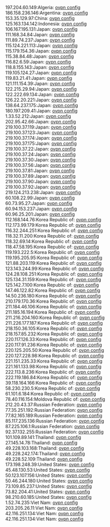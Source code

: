 197.204.60.149:Algeria: [ovpn config](vpn/197_204_60_149.ovpn)  
186.158.236.146:Argentina: [ovpn config](vpn/186_158_236_146.ovpn)  
153.35.129.97:China: [ovpn config](vpn/153_35_129_97.ovpn)  
125.163.134.142:Indonesia: [ovpn config](vpn/125_163_134_142.ovpn)  
106.167.195.131:Japan: [ovpn config](vpn/106_167_195_131.ovpn)  
111.168.34.84:Japan: [ovpn config](vpn/111_168_34_84.ovpn)  
111.89.74.237:Japan: [ovpn config](vpn/111_89_74_237.ovpn)  
115.124.221.113:Japan: [ovpn config](vpn/115_124_221_113.ovpn)  
115.179.154.36:Japan: [ovpn config](vpn/115_179_154_36.ovpn)  
115.38.84.48:Japan: [ovpn config](vpn/115_38_84_48.ovpn)  
116.82.6.59:Japan: [ovpn config](vpn/116_82_6_59.ovpn)  
118.8.155.143:Japan: [ovpn config](vpn/118_8_155_143.ovpn)  
119.105.124.27:Japan: [ovpn config](vpn/119_105_124_27.ovpn)  
119.83.21.41:Japan: [ovpn config](vpn/119_83_21_41.ovpn)  
121.111.154.39:Japan: [ovpn config](vpn/121_111_154_39.ovpn)  
122.215.29.94:Japan: [ovpn config](vpn/122_215_29_94.ovpn)  
122.222.69.134:Japan: [ovpn config](vpn/122_222_69_134.ovpn)  
126.22.20.221:Japan: [ovpn config](vpn/126_22_20_221.ovpn)  
138.64.237.175:Japan: [ovpn config](vpn/138_64_237_175.ovpn)  
180.197.209.41:Japan: [ovpn config](vpn/180_197_209_41.ovpn)  
1.33.52.212:Japan: [ovpn config](vpn/1_33_52_212.ovpn)  
202.95.42.66:Japan: [ovpn config](vpn/202_95_42_66.ovpn)  
219.100.37.119:Japan: [ovpn config](vpn/219_100_37_119.ovpn)  
219.100.37.123:Japan: [ovpn config](vpn/219_100_37_123.ovpn)  
219.100.37.174:Japan: [ovpn config](vpn/219_100_37_174.ovpn)  
219.100.37.175:Japan: [ovpn config](vpn/219_100_37_175.ovpn)  
219.100.37.22:Japan: [ovpn config](vpn/219_100_37_22.ovpn)  
219.100.37.24:Japan: [ovpn config](vpn/219_100_37_24.ovpn)  
219.100.37.30:Japan: [ovpn config](vpn/219_100_37_30.ovpn)  
219.100.37.56:Japan: [ovpn config](vpn/219_100_37_56.ovpn)  
219.100.37.81:Japan: [ovpn config](vpn/219_100_37_81.ovpn)  
219.100.37.89:Japan: [ovpn config](vpn/219_100_37_89.ovpn)  
219.100.37.90:Japan: [ovpn config](vpn/219_100_37_90.ovpn)  
219.100.37.92:Japan: [ovpn config](vpn/219_100_37_92.ovpn)  
219.124.213.238:Japan: [ovpn config](vpn/219_124_213_238.ovpn)  
60.108.22.99:Japan: [ovpn config](vpn/60_108_22_99.ovpn)  
60.73.95.27:Japan: [ovpn config](vpn/60_73_95_27.ovpn)  
60.94.153.237:Japan: [ovpn config](vpn/60_94_153_237.ovpn)  
60.96.25.201:Japan: [ovpn config](vpn/60_96_25_201.ovpn)  
112.168.144.76:Korea Republic of: [ovpn config](vpn/112_168_144_76.ovpn)  
112.173.99.179:Korea Republic of: [ovpn config](vpn/112_173_99_179.ovpn)  
116.32.244.251:Korea Republic of: [ovpn config](vpn/116_32_244_251.ovpn)  
118.32.11.200:Korea Republic of: [ovpn config](vpn/118_32_11_200.ovpn)  
118.32.69.14:Korea Republic of: [ovpn config](vpn/118_32_69_14.ovpn)  
118.47.58.195:Korea Republic of: [ovpn config](vpn/118_47_58_195.ovpn)  
119.193.222.5:Korea Republic of: [ovpn config](vpn/119_193_222_5.ovpn)  
119.195.205.95:Korea Republic of: [ovpn config](vpn/119_195_205_95.ovpn)  
121.88.203.119:Korea Republic of: [ovpn config](vpn/121_88_203_119.ovpn)  
123.143.244.99:Korea Republic of: [ovpn config](vpn/123_143_244_99.ovpn)  
124.28.108.251:Korea Republic of: [ovpn config](vpn/124_28_108_251.ovpn)  
125.134.31.159:Korea Republic of: [ovpn config](vpn/125_134_31_159.ovpn)  
125.142.7.100:Korea Republic of: [ovpn config](vpn/125_142_7_100.ovpn)  
147.46.122.82:Korea Republic of: [ovpn config](vpn/147_46_122_82.ovpn)  
14.50.236.180:Korea Republic of: [ovpn config](vpn/14_50_236_180.ovpn)  
210.179.170.36:Korea Republic of: [ovpn config](vpn/210_179_170_36.ovpn)  
211.184.46.106:Korea Republic of: [ovpn config](vpn/211_184_46_106.ovpn)  
211.185.16.194:Korea Republic of: [ovpn config](vpn/211_185_16_194.ovpn)  
211.216.204.160:Korea Republic of: [ovpn config](vpn/211_216_204_160.ovpn)  
211.226.177.187:Korea Republic of: [ovpn config](vpn/211_226_177_187.ovpn)  
218.150.36.105:Korea Republic of: [ovpn config](vpn/218_150_36_105.ovpn)  
218.157.85.232:Korea Republic of: [ovpn config](vpn/218_157_85_232.ovpn)  
220.117.126.33:Korea Republic of: [ovpn config](vpn/220_117_126_33.ovpn)  
220.117.91.236:Korea Republic of: [ovpn config](vpn/220_117_91_236.ovpn)  
220.125.205.50:Korea Republic of: [ovpn config](vpn/220_125_205_50.ovpn)  
220.127.228.98:Korea Republic of: [ovpn config](vpn/220_127_228_98.ovpn)  
221.151.235.33:Korea Republic of: [ovpn config](vpn/221_151_235_33.ovpn)  
221.161.133.98:Korea Republic of: [ovpn config](vpn/221_161_133_98.ovpn)  
222.113.8.236:Korea Republic of: [ovpn config](vpn/222_113_8_236.ovpn)  
222.119.186.84:Korea Republic of: [ovpn config](vpn/222_119_186_84.ovpn)  
39.118.164.166:Korea Republic of: [ovpn config](vpn/39_118_164_166.ovpn)  
58.230.230.5:Korea Republic of: [ovpn config](vpn/58_230_230_5.ovpn)  
61.101.6.184:Korea Republic of: [ovpn config](vpn/61_101_6_184.ovpn)  
78.40.116.154:Moldova Republic of: [ovpn config](vpn/78_40_116_154.ovpn)  
212.20.43.37:Russian Federation: [ovpn config](vpn/212_20_43_37.ovpn)  
77.35.251.192:Russian Federation: [ovpn config](vpn/77_35_251_192.ovpn)  
77.82.165.189:Russian Federation: [ovpn config](vpn/77_82_165_189.ovpn)  
85.117.235.136:Russian Federation: [ovpn config](vpn/85_117_235_136.ovpn)  
87.225.106.1:Russian Federation: [ovpn config](vpn/87_225_106_1.ovpn)  
92.37.132.255:Russian Federation: [ovpn config](vpn/92_37_132_255.ovpn)  
101.109.89.141:Thailand: [ovpn config](vpn/101_109_89_141.ovpn)  
27.145.14.78:Thailand: [ovpn config](vpn/27_145_14_78.ovpn)  
49.228.103.168:Thailand: [ovpn config](vpn/49_228_103_168.ovpn)  
49.228.242.174:Thailand: [ovpn config](vpn/49_228_242_174.ovpn)  
49.228.52.109:Thailand: [ovpn config](vpn/49_228_52_109.ovpn)  
173.198.248.39:United States: [ovpn config](vpn/173_198_248_39.ovpn)  
45.48.130.53:United States: [ovpn config](vpn/45_48_130_53.ovpn)  
50.123.107.156:United States: [ovpn config](vpn/50_123_107_156.ovpn)  
50.46.244.180:United States: [ovpn config](vpn/50_46_244_180.ovpn)  
73.109.85.237:United States: [ovpn config](vpn/73_109_85_237.ovpn)  
73.82.204.41:United States: [ovpn config](vpn/73_82_204_41.ovpn)  
98.210.60.185:United States: [ovpn config](vpn/98_210_60_185.ovpn)  
1.52.74.235:Viet Nam: [ovpn config](vpn/1_52_74_235.ovpn)  
203.205.26.11:Viet Nam: [ovpn config](vpn/203_205_26_11.ovpn)  
42.116.251.134:Viet Nam: [ovpn config](vpn/42_116_251_134.ovpn)  
42.116.251.134:Viet Nam: [ovpn config](vpn/42_116_251_134.ovpn)  
